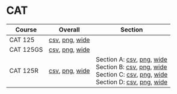 # CAT

| Course | Overall | Section |
| ------ | ------- | ------- |
| CAT 125 | [csv](https://github.com/UCSD-Historical-Enrollment-Data/2024Summer1/blob/main/overall/CAT%20125.csv), [png](https://raw.githubusercontent.com/UCSD-Historical-Enrollment-Data/2024Summer1/main/plot_overall/CAT%20125.png), [wide](https://raw.githubusercontent.com/UCSD-Historical-Enrollment-Data/2024Summer1/main/plot_overall_wide/CAT%20125.png) |  |
| CAT 125GS | [csv](https://github.com/UCSD-Historical-Enrollment-Data/2024Summer1/blob/main/overall/CAT%20125GS.csv), [png](https://raw.githubusercontent.com/UCSD-Historical-Enrollment-Data/2024Summer1/main/plot_overall/CAT%20125GS.png), [wide](https://raw.githubusercontent.com/UCSD-Historical-Enrollment-Data/2024Summer1/main/plot_overall_wide/CAT%20125GS.png) |  |
| CAT 125R | [csv](https://github.com/UCSD-Historical-Enrollment-Data/2024Summer1/blob/main/overall/CAT%20125R.csv), [png](https://raw.githubusercontent.com/UCSD-Historical-Enrollment-Data/2024Summer1/main/plot_overall/CAT%20125R.png), [wide](https://raw.githubusercontent.com/UCSD-Historical-Enrollment-Data/2024Summer1/main/plot_overall_wide/CAT%20125R.png) | Section A: [csv](https://github.com/UCSD-Historical-Enrollment-Data/2024Summer1/blob/main/section/CAT%20125R_A.csv), [png](https://raw.githubusercontent.com/UCSD-Historical-Enrollment-Data/2024Summer1/main/plot_section/CAT%20125R_A.png), [wide](https://raw.githubusercontent.com/UCSD-Historical-Enrollment-Data/2024Summer1/main/plot_section_wide/CAT%20125R_A.png)<br>Section B: [csv](https://github.com/UCSD-Historical-Enrollment-Data/2024Summer1/blob/main/section/CAT%20125R_B.csv), [png](https://raw.githubusercontent.com/UCSD-Historical-Enrollment-Data/2024Summer1/main/plot_section/CAT%20125R_B.png), [wide](https://raw.githubusercontent.com/UCSD-Historical-Enrollment-Data/2024Summer1/main/plot_section_wide/CAT%20125R_B.png)<br>Section C: [csv](https://github.com/UCSD-Historical-Enrollment-Data/2024Summer1/blob/main/section/CAT%20125R_C.csv), [png](https://raw.githubusercontent.com/UCSD-Historical-Enrollment-Data/2024Summer1/main/plot_section/CAT%20125R_C.png), [wide](https://raw.githubusercontent.com/UCSD-Historical-Enrollment-Data/2024Summer1/main/plot_section_wide/CAT%20125R_C.png)<br>Section D: [csv](https://github.com/UCSD-Historical-Enrollment-Data/2024Summer1/blob/main/section/CAT%20125R_D.csv), [png](https://raw.githubusercontent.com/UCSD-Historical-Enrollment-Data/2024Summer1/main/plot_section/CAT%20125R_D.png), [wide](https://raw.githubusercontent.com/UCSD-Historical-Enrollment-Data/2024Summer1/main/plot_section_wide/CAT%20125R_D.png) |
